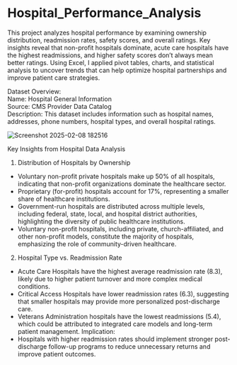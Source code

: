 # Hospital_Performance_Analysis  
This project analyzes hospital performance by examining ownership distribution, readmission rates, safety scores, and overall ratings. Key insights reveal that non-profit hospitals dominate, acute care hospitals have the highest readmissions, and higher safety scores don’t always mean better ratings. Using Excel, I applied pivot tables, charts, and statistical analysis to uncover trends that can help optimize hospital partnerships and improve patient care strategies.  
  
Dataset Overview:  
Name: Hospital General Information  
Source: CMS Provider Data Catalog  
Description: This dataset includes information such as hospital names, addresses, phone numbers, hospital types, and overall hospital ratings.  

![Screenshot 2025-02-08 182516](https://github.com/user-attachments/assets/eab1a7fc-b4dc-41b9-bfd4-24f74df26fa3)
  
Key Insights from Hospital Data Analysis  
1. Distribution of Hospitals by Ownership  
- Voluntary non-profit private hospitals make up 50% of all hospitals, indicating that non-profit organizations dominate the healthcare sector.
- Proprietary (for-profit) hospitals account for 17%, representing a smaller share of healthcare institutions.
- Government-run hospitals are distributed across multiple levels, including federal, state, local, and hospital district authorities, highlighting the diversity of public healthcare institutions.
- Voluntary non-profit hospitals, including private, church-affiliated, and other non-profit models, constitute the majority of hospitals, emphasizing the role of community-driven healthcare.  
  
  
2. Hospital Type vs. Readmission Rate  
- Acute Care Hospitals have the highest average readmission rate (8.3), likely due to higher patient turnover and more complex medical conditions.
- Critical Access Hospitals have lower readmission rates (6.3), suggesting that smaller hospitals may provide more personalized post-discharge care.
- Veterans Administration hospitals have the lowest readmissions (5.4), which could be attributed to integrated care models and long-term patient management.
Implication:  
- Hospitals with higher readmission rates should implement stronger post-discharge follow-up programs to reduce unnecessary returns and improve patient outcomes.
